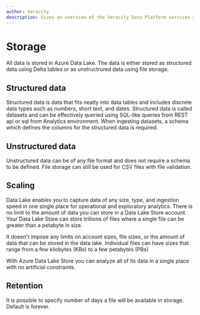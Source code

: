 ```yaml
---
author: Veracity
description: Gives an overview of the Veracity Data Platform services and related components.
---
```


# Storage

All data is stored in Azure Data Lake. The data is either stored as structured data using Delta tables or as unstructrured data using file storage.

## Structured data
Structured data is data that fits neatly into data tables and includes discrete data types such as numbers, short text, and dates. Structured data is called datasets and can be effectively queried using SQL-like queries from REST api or sql from Analytics environment.
When ingesting datasets, a schema which defines the columns for the structured data is required. 

## Unstructured data
Unstructured data can be of any file format and does not require a schema to be defined. File storage can still be used for CSV files with file validation.

## Scaling

Data Lake enables you to capture data of any size, type, and ingestion speed in one single place for operational and exploratory analytics. There is no limit to the amount of data you can store in a Data Lake Store account. Your Data Lake Store can store trillions of files where a single file can be greater than a petabyte in size.

It doesn't impose any limits on account sizes, file sizes, or the amount of data that can be stored in the data lake. Individual files can have sizes that range from a few kilobytes (KBs) to a few petabytes (PBs)

With Azure Data Lake Store you can analyze all of its data in a single place with no artificial constraints.

## Retention

It is possible to specify number of days a file will be available in storage. Default is forever.
